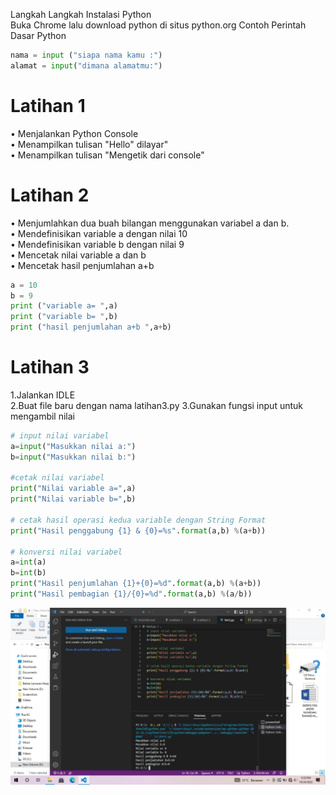 Langkah Langkah Instalasi Python  
Buka Chrome lalu download python di situs python.org
Contoh Perintah Dasar Python
```py
nama = input ("siapa nama kamu :")
alamat = input("dimana alamatmu:")
```
#  Latihan 1

• Menjalankan Python Console  
• Menampilkan tulisan "Hello" dilayar"  
• Menampilkan tulisan "Mengetik dari console"  

#  Latihan 2 

• Menjumlahkan dua buah bilangan menggunakan variabel a dan b.  
• Mendefinisikan variable a dengan nilai 10  
• Mendefinisikan variable b dengan nilai 9  
• Mencetak nilai variable a dan b  
• Mencetak hasil penjumlahan a+b  

```py
a = 10  
b = 9  
print ("variable a= ",a)  
print ("variable b= ",b)  
print ("hasil penjumlahan a+b ",a+b)  
```

# Latihan 3   
1.Jalankan IDLE   
2.Buat file baru dengan nama latihan3.py 
3.Gunakan fungsi input untuk mengambil nilai
```py
# input nilai variabel
a=input("Masukkan nilai a:")
b=input("Masukkan nilai b:")

#cetak nilai variabel
print("Nilai variable a=",a)
print("Nilai variable b=",b)

# cetak hasil operasi kedua variable dengan String Format
print("Hasil penggabung {1} & {0}=%s".format(a,b) %(a+b))

# konversi nilai variabel
a=int(a)
b=int(b)
print("Hasil penjumlahan {1}+{0}=%d".format(a,b) %(a+b))
print("Hasil pembagian {1}/{0}=%d".format(a,b) %(a/b))
```

![img](img/ss.png)